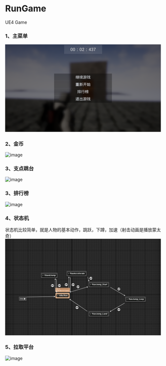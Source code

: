 # RunGame
UE4 Game
### 1、主菜单
![image](https://github.com/haiaimi/PictureRepository/blob/master/PictureRepository/%E4%B8%BB%E8%8F%9C%E5%8D%95.png)
### 2、金币
![image](https://github.com/haiaimi/PictureRepository/blob/master/PictureRepository/%E9%87%91%E5%B8%81.gif)

### 3、支点跳台
![image](https://github.com/haiaimi/PictureRepository/blob/master/PictureRepository/%E6%94%AF%E7%82%B9%E8%B7%B3%E5%8F%B0.gif)

### 3、排行榜
![image](https://github.com/haiaimi/PictureRepository/blob/master/PictureRepository/%E6%8E%92%E8%A1%8C%E6%A6%9C.gif)

### 4、状态机
状态机比较简单，就是人物的基本动作，跳跃，下蹲，加速（射击动画是播放蒙太奇）
![image](https://github.com/haiaimi/PictureRepository/blob/master/PictureRepository/%E7%8A%B6%E6%80%81%E6%9C%BA.png)

### 5、拉取平台
![image](https://github.com/haiaimi/PictureRepository/blob/master/PictureRepository/%E6%8B%89%E5%8F%96%E5%B9%B3%E5%8F%B0.gif)
